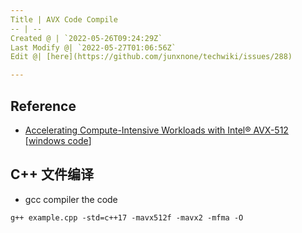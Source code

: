 ```yaml
---
Title | AVX Code Compile
-- | --
Created @ | `2022-05-26T09:24:29Z`
Last Modify @| `2022-05-27T01:06:56Z`
Edit @| [here](https://github.com/junxnone/techwiki/issues/288)

---
```

## Reference
- [Accelerating Compute-Intensive Workloads with Intel® AVX-512](https://devblogs.microsoft.com/cppblog/accelerating-compute-intensive-workloads-with-intel-avx-512/) [[windows code](https://github.com/intel/Developer-Tools-Runtimes-Blogs)]

## C++ 文件编译
- gcc compiler the code
```
g++ example.cpp -std=c++17 -mavx512f -mavx2 -mfma -O
```
